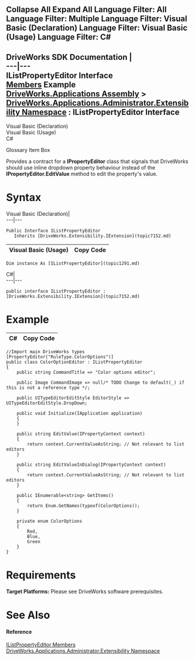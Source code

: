 Collapse All Expand All Language Filter: All  Language Filter: Multiple  Language Filter: Visual Basic (Declaration) Language Filter: Visual Basic (Usage) Language Filter: C#  
---  
DriveWorks SDK Documentation  |   
---|---  
IListPropertyEditor Interface   
[Members](topic1292.md) Example   
[DriveWorks.Applications Assembly](topic13.md) > [DriveWorks.Applications.Administrator.Extensibility Namespace](topic1277.md) : IListPropertyEditor Interface  
---  
  
Visual Basic (Declaration)    
Visual Basic (Usage)    
C# 

Glossary Item Box

Provides a contract for a **IPropertyEditor** class that signals that DriveWorks should use inline dropdown property behaviour instead of the **IPropertyEditor.EditValue** method to edit the property's value. 

# Syntax

Visual Basic (Declaration)|   
---|---  
      
    
    Public Interface IListPropertyEditor 
       Inherits [DriveWorks.Extensibility.IExtension](topic7152.md)   
  
Visual Basic (Usage)| Copy Code  
---|---  
      
    
    Dim instance As [IListPropertyEditor](topic1291.md)  
  
C#|   
---|---  
      
    
    public interface IListPropertyEditor : [DriveWorks.Extensibility.IExtension](topic7152.md)    
  
# Example

C#| Copy Code  
---|---  
      
    
    //Import main DriveWorks types
    [PropertyEditor("RuleType.ColorOptions")]
    public class ColorOptionEditor : IListPropertyEditor
    {
    	public string CommandTitle => "Color options editor";
                
        public Image CommandImage => null/* TODO Change to default(_) if this is not a reference type */;
                
        public UITypeEditorEditStyle EditorStyle => UITypeEditorEditStyle.DropDown;
                
        public void Initialize(IApplication application)
        {
        }
                
        public string EditValue(IPropertyContext context)
        {
            return context.CurrentValueAsString; // Not relevant to list editors
        }
                
        public string EditValueInDialog(IPropertyContext context)
        {
            return context.CurrentValueAsString; // Not relevant to list editors
        }
                
        public IEnumerable<string> GetItems()
        {
            return Enum.GetNames(typeof(ColorOptions));
        }
                
        private enum ColorOptions
        {
            Red,
            Blue,
            Green
        }
    }  
  
# Requirements

**Target Platforms:** Please see DriveWorks software prerequisites.

# See Also

#### Reference

[IListPropertyEditor Members](topic1292.md)   
[DriveWorks.Applications.Administrator.Extensibility Namespace](topic1277.md)


